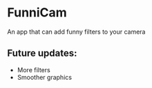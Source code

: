 # FunniCam
 An app that can add funny filters to your camera

## Future updates:
* More filters
* Smoother graphics
